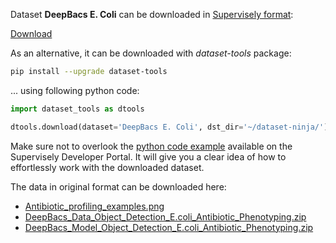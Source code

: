 Dataset **DeepBacs E. Coli** can be downloaded in [Supervisely format](https://developer.supervisely.com/api-references/supervisely-annotation-json-format):

 [Download](https://assets.supervisely.com/supervisely-supervisely-assets-public/teams_storage/f/8/g3/SEaE1EacQQqm0Wu0aBB2l1Z1WC3ZZUBLllBgGkFwwJ4qUut9arhTrWZ1dLZ16w1f9NK8opXflCLt61qbbdq0T2szVtPIRVxoz6cUa9WnGZb2AIUiGpNT37DSCGbZ.tar)

As an alternative, it can be downloaded with *dataset-tools* package:
``` bash
pip install --upgrade dataset-tools
```

... using following python code:
``` python
import dataset_tools as dtools

dtools.download(dataset='DeepBacs E. Coli', dst_dir='~/dataset-ninja/')
```
Make sure not to overlook the [python code example](https://developer.supervisely.com/getting-started/python-sdk-tutorials/iterate-over-a-local-project) available on the Supervisely Developer Portal. It will give you a clear idea of how to effortlessly work with the downloaded dataset.

The data in original format can be downloaded here:

- [Antibiotic_profiling_examples.png](https://zenodo.org/record/5551057/files/Antibiotic_profiling_examples.png?download=1)
- [DeepBacs_Data_Object_Detection_E.coli_Antibiotic_Phenotyping.zip](https://zenodo.org/record/5551057/files/DeepBacs_Data_Object_Detection_E.coli_Antibiotic_Phenotyping.zip?download=1)
- [DeepBacs_Model_Object_Detection_E.coli_Antibiotic_Phenotyping.zip](https://zenodo.org/record/5551057/files/DeepBacs_Model_Object_Detection_E.coli_Antibiotic_Phenotyping.zip?download=1)
